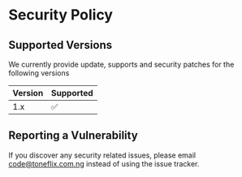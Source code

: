 # Security Policy

## Supported Versions

We currently provide update, supports and security patches for the following versions

| Version | Supported          |
| ------- | ------------------ |
| 1.x   | :white_check_mark: |

## Reporting a Vulnerability

If you discover any security related issues, please email code@toneflix.com.ng instead of using the issue tracker.
